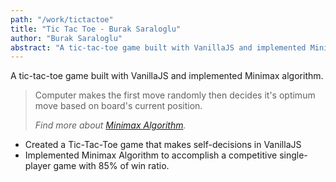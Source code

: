 ```yaml
---
path: "/work/tictactoe"
title: "Tic Tac Toe - Burak Saraloglu"
author: "Burak Saraloglu"
abstract: "A tic-tac-toe game built with VanillaJS and implemented Minimax algorithm."
---
```


A tic-tac-toe game built with VanillaJS and implemented Minimax algorithm.

> Computer makes the first move randomly then decides it's optimum move based on board's current position.
>
> _Find more about [Minimax Algorithm](https://en.wikipedia.org/wiki/Minimax)._

- Created a Tic-Tac-Toe game that makes self-decisions in VanillaJS
- Implemented Minimax Algorithm to accomplish a competitive single-player game with 85% of win ratio.

